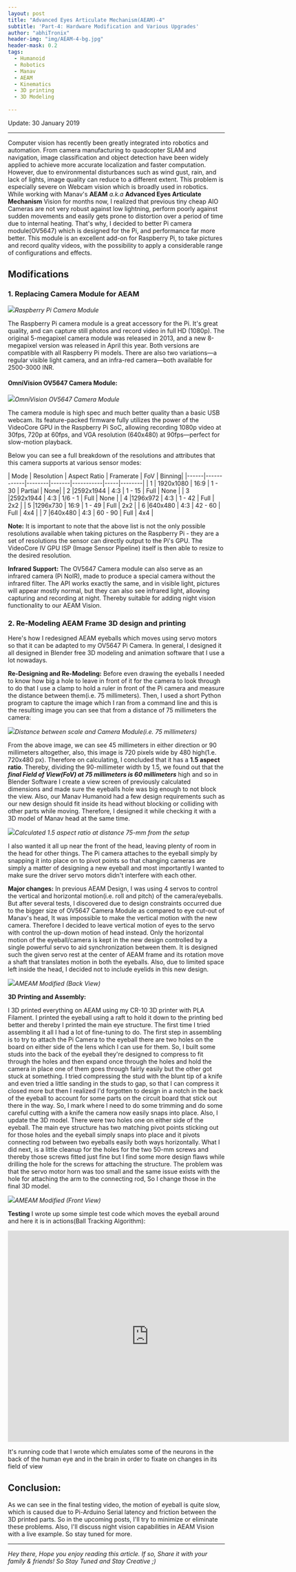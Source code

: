 ```yaml
---
layout: post
title: "Advanced Eyes Articulate Mechanism(AEAM)-4"
subtitle: 'Part-4: Hardware Modification and Various Upgrades'
author: "abhiTronix"
header-img: "img/AEAM-4-bg.jpg"
header-mask: 0.2
tags:
  - Humanoid
  - Robotics
  - Manav
  - AEAM
  - Kinematics
  - 3D printing
  - 3D Modeling
  
---
```


Update: 30 January 2019

---

Computer vision has recently been greatly integrated into robotics and automation. From camera manufacturing to quadcopter SLAM and navigation, image classification and object detection have been widely applied to achieve more accurate localization and faster computation. However, due to environmental disturbances such as wind gust, rain, and lack of lights, image quality can reduce to a different extent. This problem is especially severe on Webcam vision which is broadly used in robotics. While working with Manav's **AEAM** *a.k.a* **Advanced Eyes Articulate Mechanism** Vision for months now, I realized that previous tiny cheap AIO Cameras are not very robust against low lightning, perform poorly against sudden movements and easily gets prone to distortion over a period of time due to internal heating. That's why, I decided to better Pi camera module(OV5647) which is designed for the Pi, and performance far more better. This module is an excellent add-on for Raspberry Pi, to take pictures and record quality videos, with the possibility to apply a considerable range of configurations and effects. 


## Modifications

### 1. Replacing Camera Module for AEAM

![](/img/in-post/manav/AEAM-4-0.jpg)*Raspberry Pi Camera Module*

The Raspberry Pi camera module is a great accessory for the Pi. It's great quality, and can capture still photos and record video in full HD (1080p). The original 5-megapixel camera module was released in 2013, and a new 8-megapixel version was released in April this year. Both versions are compatible with all Raspberry Pi models. There are also two variations—a regular visible light camera, and an infra-red camera—both available for 2500-3000 INR.

#### OmniVision OV5647 Camera Module:

![](/img/in-post/manav/AEAM-4-1.jpg)*OmniVision OV5647 Camera Module*

The camera module is high spec and much better quality than a basic USB webcam. Its feature-packed firmware fully utilizes the power of the VideoCore GPU in the Raspberry Pi SoC, allowing recording 1080p video at 30fps, 720p at 60fps, and VGA resolution (640x480) at 90fps—perfect for slow-motion playback.

Below you can see a full breakdown of the resolutions and attributes that this camera supports at various sensor modes:

| Mode | Resolution | Aspect Ratio | Framerate | FoV | Binning|
|------|------------|--------|-------|-----------|-----|--------|
| 1 | 1920x1080 | 16:9 | 1 - 30 | Partial | None|
| 2 |2592x1944 | 4:3 | 1 - 15 | Full | None |
| 3 |2592x1944 | 4:3 | 1/6 - 1 | Full | None |
| 4 |1296x972 | 4:3 | 1 - 42 | Full | 2x2 |
| 5 |1296x730 | 16:9 | 1 - 49 | Full | 2x2 |
| 6 |640x480 | 4:3 | 42 - 60 | Full | 4x4 |
| 7 |640x480 | 4:3 | 60 - 90 | Full | 4x4 |

**Note:** It is important to note that the above list is not the only possible resolutions available when taking pictures on the Raspberry Pi - they are a set of resolutions the sensor can directly output to the Pi's GPU. The VideoCore IV GPU ISP (Image Sensor Pipeline) itself is then able to resize to the desired resolution.

**Infrared Support:**
The OV5647 Camera module can also serve as an infrared camera (Pi NoIR), made to produce a special camera without the infrared filter. The API works exactly the same, and in visible light, pictures will appear mostly normal, but they can also see infrared light, allowing capturing and recording at night. Thereby suitable for adding night vision functionality to our AEAM Vision.

### 2. Re-Modeling AEAM Frame 3D design and printing 

Here's how I redesigned AEAM eyeballs which moves using servo motors so that it can be adapted to my OV5647 Pi Camera. In general, I designed it all designed in Blender free 3D modeling and animation software that I use a lot nowadays.

**Re-Designing and Re-Modeling:**
Before even drawing the eyeballs I needed to know how big a hole to leave in front of it for the camera to look through to do that I use a clamp to hold a ruler in front of the Pi camera and measure the distance between them(i.e. 75 millimeters). Then, I used a short Python program to capture the image which I ran from a command line and this is the resulting image you can see that from a distance of 75 millimeters the camera:

![](/img/in-post/manav/AEAM-4-2.png)*Distance between scale and Camera Module(i.e. 75 millimeters)*

From the above image, we can see 45 millimeters in either direction or 90 millimeters altogether, also, this image is 720 pixels wide by 480 high(1.e. 720x480 px). Therefore on calculating, I concluded that it has a **1.5 aspect ratio**. Thereby, dividing the 90-millimeter width by 1.5, we found out that the ***final Field of View(FoV) at 75 millimeters is 60 millimeters*** high and so in Blender Software I create a view screen of previously calculated dimensions and made sure the eyeballs hole was big enough to not block the view. Also, our Manav Humanoid had a few design requirements such as our new design should fit inside its head without blocking or colliding with other parts while moving. Therefore, I designed it while checking it with a 3D model of Manav head at the same time. 

![](/img/in-post/manav/AEAM-4-3.png)*Calculated 1.5 aspect ratio at distance 75-mm from the setup*

I also wanted it all up near the front of the head, leaving plenty of room in the head for other things. The Pi camera attaches to the eyeball simply by snapping it into place on to pivot points so that changing cameras are simply a matter of designing a new eyeball and most importantly I wanted to make sure the driver servo motors didn't interfere with each other. 

**Major changes:** In previous AEAM Design, I was using 4 servos to control the vertical and horizontal motion(i.e. roll and pitch) of the camera/eyeballs. But after several tests, I discovered due to design constraints occurred due to the bigger size of OV5647 Camera Module as compared to eye cut-out of Manav's head, It was impossible to make the vertical motion with the new camera. Therefore I decided to leave vertical motion of eyes to the servo with control the up-down motion of head instead. Only the horizontal motion of the eyeball/camera is kept in the new design controlled by a single powerful servo to aid synchronization between them. It is designed such the given servo rest at the center of AEAM frame and its rotation move a shaft that translates motion in both the eyeballs. Also, due to limited space left inside the head, I decided not to include eyelids in this new design.

![](/img/in-post/manav/AEAM-4-4.jpg)*AMEAM Modified (Back View)*

**3D Printing and Assembly:**

I 3D printed everything on AEAM using my CR-10 3D printer with PLA Filament. I printed the eyeball using a raft to hold it down to the printing bed better and thereby I printed the main eye structure. The first time I tried assembling it all I had a lot of fine-tuning to do. The first step in assembling is to try to attach the Pi Camera to the eyeball there are two holes on the board on either side of the lens which I can use for them. So, I built some studs into the back of the eyeball they're designed to compress to fit through the holes and then expand once through the holes and hold the camera in place one of them goes through fairly easily but the other got stuck at something. I tried compressing the stud with the blunt tip of a knife and even tried a little sanding in the studs to gap, so that I can compress it closed more but then I realized I'd forgotten to design in a notch in the back of the eyeball to account for some parts on the circuit board that stick out there in the way. So, I mark where I need to do some trimming and do some careful cutting with a knife the camera now easily snaps into place. Also, I update the 3D model. There were two holes one on either side of the eyeball. The main eye structure has two matching pivot points sticking out for those holes and the eyeball simply snaps into place and it pivots connecting rod between two eyeballs easily both ways horizontally. What I did next, is a little cleanup for the holes for the two 50-mm screws and thereby those screws fitted just fine but I find some more design flaws while drilling the hole for the screws for attaching the structure. The problem was that the servo motor horn was too small and the same issue exists with the hole for attaching the arm to the connecting rod, So I change those in the final 3D model.

![](/img/in-post/manav/AEAM-4-5.jpg)*AMEAM Modified (Front View)*

**Testing**
I wrote up some simple test code which moves the eyeball around and here it is in actions(Ball Tracking Algorithm):

<iframe width="653" height="490" src="https://www.youtube.com/embed/UWUayEP_caQ" frameborder="0" allow="accelerometer; autoplay; encrypted-media; gyroscope; picture-in-picture" allowfullscreen></iframe>

It's running code that I wrote which emulates some of the neurons in the back of the human eye and in the brain in order to fixate on changes in its field of view

## Conclusion: 
As we can see in the final testing video, the motion of eyeball is quite slow, which is caused due to Pi-Arduino Serial latency and friction between the 3D printed parts. So in the upcoming posts, I'll try to minimize or eliminate these problems. Also, I'll discuss night vision capabilities in AEAM Vision with a live example. So stay tuned for more.

---

*Hey there, Hope you enjoy reading this article. If so, Share it with your family & friends! So Stay Tuned and Stay Creative ;)*
